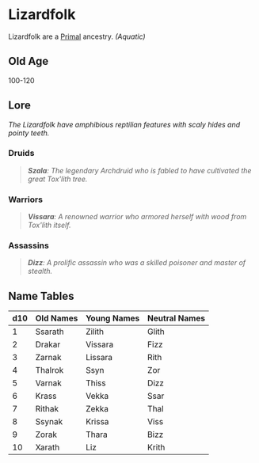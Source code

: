 # Lizardfolk

Lizardfolk are a [Primal](../Mechanical/Primal.md) ancestry. *(Aquatic)*

## Old Age

100-120

## Lore

*The Lizardfolk have amphibious reptilian features with scaly hides and pointy teeth.*

### Druids

> ***Szala**: The legendary Archdruid who is fabled to have cultivated the great Tox'lith tree.*

### Warriors

> ***Vissara**: A renowned warrior who armored herself with wood from Tox'lith itself.*

### Assassins

> ***Dizz**: A prolific assassin who was a skilled poisoner and master of stealth.*

## Name Tables

| d10 | Old Names | Young Names | Neutral Names |
| --- | --------- | ----------- | ------------- |
| 1   | Ssarath   | Zilith      | Glith         |
| 2   | Drakar    | Vissara     | Fizz          |
| 3   | Zarnak    | Lissara     | Rith          |
| 4   | Thalrok   | Ssyn        | Zor           |
| 5   | Varnak    | Thiss       | Dizz          |
| 6   | Krass     | Vekka       | Ssar          |
| 7   | Rithak    | Zekka       | Thal          |
| 8   | Ssynak    | Krissa      | Viss          |
| 9   | Zorak     | Thara       | Bizz          |
| 10  | Xarath    | Liz         | Krith         |
